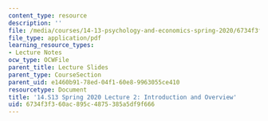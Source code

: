 ```yaml
---
content_type: resource
description: ''
file: /media/courses/14-13-psychology-and-economics-spring-2020/6734f3f360ac895c4875385a5df9f666_MIT14_13S20_lec2.pdf
file_type: application/pdf
learning_resource_types:
- Lecture Notes
ocw_type: OCWFile
parent_title: Lecture Slides
parent_type: CourseSection
parent_uid: e1460b91-78ed-04f1-60e8-9963055ce410
resourcetype: Document
title: '14.S13 Spring 2020 Lecture 2: Introduction and Overview'
uid: 6734f3f3-60ac-895c-4875-385a5df9f666
---
```

